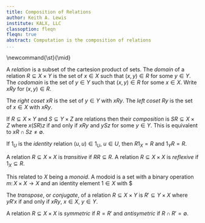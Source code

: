 ```yaml
---
title: Composition of Relations
author: Keith A. Lewis
institute: KALX, LLC
classoption: fleqn
fleqn: true
abstract: Computation is the composition of relations
...
```


\newcommand{\st}{\mid}

A _relation_ is a subset of the cartesion product of sets.
The _domain_ of a relation $R\subseteq X\times Y$ is the
set of $x\in X$ such that $(x,y)\in R$ for some $y\in Y$.
The _codomain_ is the
set of $y\in Y$ such that $(x,y)\in R$ for some $x\in X$.
Write $xRy$ for $(x,y)\in R$.

The _right coset_ $xR$ is the set of $y\in Y$ with $xRy$.
The _left coset_ $Ry$ is the set of $x\in X$ with $xRy$.

If $R\subseteq X\times Y$ and $S\subseteq Y\times Z$ are relations then
their _composition_ is $SR\subseteq X\times Z$ where
$x(SR)z$ if and only if $xRy$ and $ySz$
for some $y\in Y$. This is equivalent to $xR\cap Sz\not=\emptyset$.

If $1_U$ is the _identity_ relation $(u,u)\in 1_U$, $u\in U$,
then $R1_X = R$ and $1_YR = R$.

A relation $R\subseteq X\times X$ is _transitive_ if $RR \subseteq R$.
A relation $R\subseteq X\times X$ is _reflexive_ if $1_X \subseteq R$.

This related to $X$ being a _monoid_. A modoid is a set with
a binary operation $m\colon X\times X\to X$ and an identity
element $1\in X$ with $

The _transpose_, or _conjugate_, of a relation $R\subseteq X\times Y$
is $R'\subseteq Y\times X$ where $yR'x$ if and only if $xRy$, $x\in X$, $y\in Y$.

A relation $R\subseteq X\times X$ is _symmetric_ if $R = R'$ and _antisymetric_ if $R\cap R' = \emptyset$.
